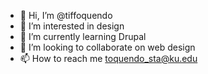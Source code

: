 - 👋 Hi, I’m @tiffoquendo
- 👀 I’m interested in design
- 🌱 I’m currently learning Drupal
- 💞️ I’m looking to collaborate on web design
- 📫 How to reach me toquendo_sta@ku.edu

<!---
tiffoquendo/tiffoquendo is a ✨ special ✨ repository because its `README.md` (this file) appears on your GitHub profile.
You can click the Preview link to take a look at your changes.
--->
